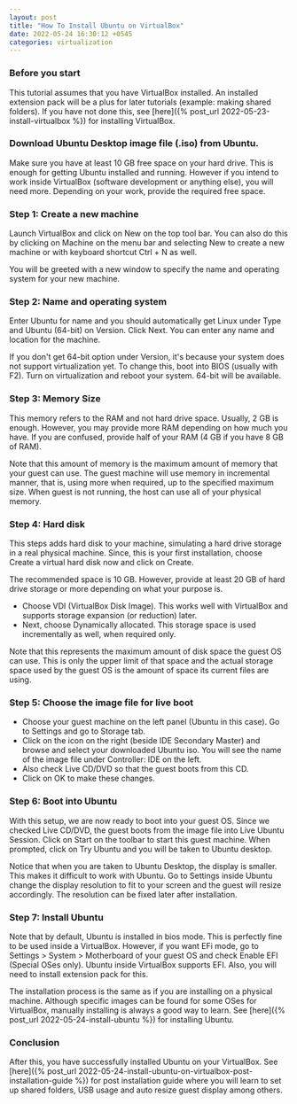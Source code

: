 ```yaml
---
layout: post
title: "How To Install Ubuntu on VirtualBox"
date: 2022-05-24 16:30:12 +0545
categories: virtualization
---
```


### Before you start

This tutorial assumes that you have VirtualBox installed. An installed extension pack will be a plus for later tutorials (example: making shared folders). If you have not done this, see [here]({% post_url 2022-05-23-install-virtualbox %}) for installing VirtualBox.

### Download Ubuntu Desktop image file (.iso) from Ubuntu.

Make sure you have at least 10 GB free space on your hard drive. This is enough for getting Ubuntu installed and running. However if you intend to work inside VirtualBox (software development or anything else), you will need more. Depending on your work, provide the required free space.

### Step 1: Create a new machine

Launch VirtualBox and click on New on the top tool bar. You can also do this by clicking on Machine on the menu bar and selecting New to create a new machine or with keyboard shortcut Ctrl + N as well.

You will be greeted with a new window to specify the name and operating system for your new machine.

### Step 2: Name and operating system

Enter Ubuntu for name and you should automatically get Linux under Type and Ubuntu (64-bit) on Version. Click Next. You can enter any name and location for the machine.

If you don't get 64-bit option under Version, it's because your system does not support virtualization yet. To change this, boot into BIOS (usually with F2). Turn on virtualization and reboot your system. 64-bit will be available.

### Step 3: Memory Size

This memory refers to the RAM and not hard drive space. Usually, 2 GB is enough. However, you may provide more RAM depending on how much you have. If you are confused, provide half of your RAM (4 GB if you have 8 GB of RAM).

Note that this amount of memory is the maximum amount of memory that your guest can use. The guest machine will use memory in incremental manner, that is, using more when required, up to the specified maximum size. When guest is not running, the host can use all of your physical memory.

### Step 4: Hard disk

This steps adds hard disk to your machine, simulating a hard drive storage in a real physical machine. Since, this is your first installation, choose Create a virtual hard disk now and click on Create.

The recommended space is 10 GB. However, provide at least 20 GB of hard drive storage or more depending on what your purpose is.

- Choose VDI (VirtualBox Disk Image). This works well with VirtualBox and supports storage expansion (or reduction) later.
- Next, choose Dynamically allocated. This storage space is used incrementally as well, when required only.

Note that this represents the maximum amount of disk space the guest OS can use. This is only the upper limit of that space and the actual storage space used by the guest OS is the amount of space its current files are using.

### Step 5: Choose the image file for live boot

- Choose your guest machine on the left panel (Ubuntu in this case). Go to Settings and go to Storage tab.
- Click on the icon on the right (beside IDE Secondary Master) and browse and select your downloaded Ubuntu iso. You will see the name of the image file under Controller: IDE on the left.
- Also check Live CD/DVD so that the guest boots from this CD.
- Click on OK to make these changes.

### Step 6: Boot into Ubuntu

With this setup, we are now ready to boot into your guest OS. Since we checked Live CD/DVD, the guest boots from the image file into Live Ubuntu Session. Click on Start on the toolbar to start this guest machine. When prompted, click on Try Ubuntu and you will be taken to Ubuntu desktop.

Notice that when you are taken to Ubuntu Desktop, the display is smaller. This makes it difficult to work with Ubuntu. Go to Settings inside Ubuntu change the display resolution to fit to your screen and the guest will resize accordingly. The resolution can be fixed later after installation.

### Step 7: Install Ubuntu

Note that by default, Ubuntu is installed in bios mode. This is perfectly fine to be used inside a VirtualBox. However, if you want EFi mode, go to Settings > System > Motherboard of your guest OS and check Enable EFI (Special OSes only). Ubuntu inside VirtualBox supports EFI. Also, you will need to install extension pack for this.

The installation process is the same as if you are installing on a physical machine. Although specific images can be found for some OSes for VirtualBox, manually installing is always a good way to learn. See [here]({% post_url 2022-05-24-install-ubuntu %}) for installing Ubuntu.

### Conclusion
After this, you have successfully installed Ubuntu on your VirtualBox. See [here]({% post_url 2022-05-24-install-ubuntu-on-virtualbox-post-installation-guide %}) for post installation guide where you will learn to set up shared folders, USB usage and auto resize guest display among others.
